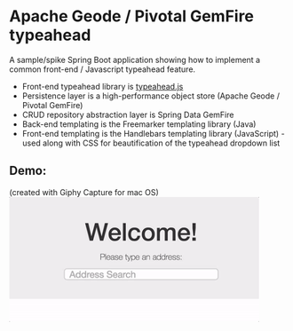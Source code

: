 # Apache Geode / Pivotal GemFire typeahead 
A sample/spike Spring Boot application showing how to implement a common front-end / Javascript typeahead feature. 

- Front-end typeahead library is [typeahead.js](https://twitter.github.io/typeahead.js)
- Persistence layer is a high-performance object store (Apache Geode / Pivotal GemFire)
- CRUD repository abstraction layer is Spring Data GemFire
- Back-end templating is the Freemarker templating library (Java)
- Front-end templating is the Handlebars templating library (JavaScript) - used along with CSS for beautification of the typeahead dropdown list

## Demo:
(created with Giphy Capture for mac OS)
<img src="screenshots/demo.gif?raw=true" width="450px" >

<br/>

